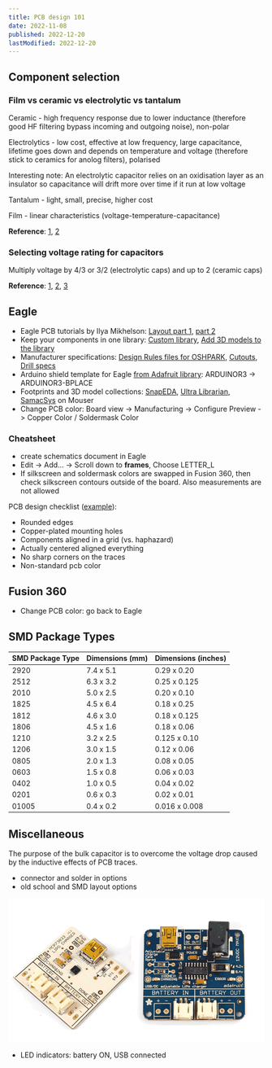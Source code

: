 ```yaml
---
title: PCB design 101
date: 2022-11-08
published: 2022-12-20
lastModified: 2022-12-20
---
```



## Component selection

### Film vs ceramic vs electrolytic vs tantalum

Ceramic - high frequency response due to lower inductance (therefore good HF filtering bypass incoming and outgoing noise), non-polar

Electrolytics - low cost, effective at low frequency, large capacitance, lifetime goes down and depends on temperature and voltage (therefore stick to ceramics for anolog filters), polarised

Interesting note:  An electrolytic capacitor relies on an oxidisation layer as an insulator so capacitance will drift more over time if it run at low voltage

Tantalum - light, small, precise, higher cost

Film - linear characteristics (voltage-temperature-capacitance)

**Reference**: [1](https://electronics.stackexchange.com/questions/232631/ceramic-caps-vs-electrolytic-what-are-the-tangible-differences-in-use), [2](https://electronics.stackexchange.com/questions/69919/ceramic-vs-film-capacitor-which-one-is-preferred-in-audio-circuits)


### Selecting voltage rating for capacitors

Multiply voltage by 4/3 or 3/2 (electrolytic caps) and up to 2 (ceramic caps)

**Reference**: [1](https://electronics.stackexchange.com/questions/15700/selecting-voltage-rating-for-capacitors), [2](http://www.learningaboutelectronics.com/Articles/What-does-the-voltage-rating-on-a-capacitor-mean), [3](https://resources.pcb.cadence.com/blog/2022-ceramic-capacitor-voltage-ratings-here-is-what-you-need-to-know)


## Eagle

- Eagle PCB tutorials by Ilya Mikhelson: [Layout part 1](https://www.youtube.com/watch?v=a1l6N7BVINA&t=1135s), [part 2](https://www.youtube.com/watch?v=Eu5XMEh79XM)
- Keep your components in one library: [Custom library](https://www.youtube.com/watch?v=yvRGmltr_P8), [Add 3D models to the library](https://support.snapeda.com/en/articles/3545085-how-to-import-a-3d-model-into-eagle)
- Manufacturer specifications: [Design Rules files for OSHPARK](https://docs.oshpark.com/design-tools/eagle/design-rules-files/), [Cutouts](https://docs.oshpark.com/design-tools/eagle/cutouts-and-slots/), [Drill specs](https://docs.oshpark.com/submitting-orders/drill-specs/)
- Arduino shield template for Eagle [from Adafruit library](https://github.com/adafruit/Adafruit-Eagle-Library): ARDUINOR3 -> ARDUINOR3-BPLACE
- Footprints and 3D model collections: [SnapEDA](https://www.snapeda.com/), [Ultra Librarian](https://www.ultralibrarian.com/), [SamacSys](https://componentsearchengine.com/) on Mouser
- Change PCB color: Board view -> Manufacturing -> Configure Preview -> Copper Color / Soldermask Color

### Cheatsheet

- create schematics document in Eagle
- Edit -> Add... -> Scroll down to **frames**, Choose LETTER_L
- If silkscreen and soldermask colors are swapped in Fusion 360, then check silkscreen contours outside of the board. Also measurements are not allowed

PCB design checklist ([example](https://mastodon.social/deck/@noodlejs@hachyderm.io/112356378501183070)):

- Rounded edges
- Copper-plated mounting holes
- Components aligned in a grid (vs. haphazard)
- Actually centered aligned everything
- No sharp corners on the traces
- Non-standard pcb color
## Fusion 360

- Change PCB color: go back to Eagle


## SMD Package Types

SMD Package Type | Dimensions (mm) | Dimensions (inches)
-----|-----------|-------------
2920 | 7.4 x 5.1 | 0.29 x 0.20
2512 | 6.3 x 3.2 | 0.25 x 0.125
2010 | 5.0 x 2.5 | 0.20 x 0.10
1825 | 4.5 x 6.4 | 0.18 x 0.25
1812 | 4.6 x 3.0 | 0.18 x 0.125
1806 | 4.5 x 1.6 | 0.18 x 0.06
1210 | 3.2 x 2.5 | 0.125 x 0.10
1206 | 3.0 x 1.5 | 0.12 x 0.06
0805 | 2.0 x 1.3 | 0.08 x 0.05
0603 | 1.5 x 0.8 | 0.06 x 0.03
0402 | 1.0 x 0.5 | 0.04 x 0.02
0201 | 0.6 x 0.3 | 0.02 x 0.01
01005 | 0.4 x 0.2 | 0.016 x 0.008



## Miscellaneous

The purpose of the bulk capacitor is to overcome the voltage drop caused by the inductive effects of PCB traces. 


- connector and solder in options
- old school and SMD layout options

![Through hole and SMD layout options example](./adafruit_lipo_chargers.gif "Adafruit LiPo chargers")

- LED indicators: battery ON, USB connected